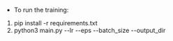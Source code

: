 + To run the training:
1. pip install -r requirements.txt
2. python3 main.py --lr --eps --batch_size --output_dir
